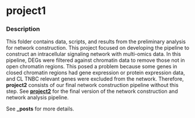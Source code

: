 project1
==============================

### Description
This folder contains data, scripts, and results from the preliminary analysis for network construction. This project focused on developing the pipeline to construct an intracellular signaling network with multi-omics data. In this pipeline, DEGs were filtered against chromatin data to remove those not in open chromatin regions. This posed a problem because some genes in closed chromatin regions had gene expression or protein expression data, and CL TNBC relevant genes were excluded from the network. Therefore, **project2** consists of our final network construction pipeline without this step. See [**project2**](https://github.com/VeraLiconaResearchGroup/CancerReversion/tree/master/_projects/project2) for the final version of the network construction and network analysis pipeline.

See **\_posts** for more details.

